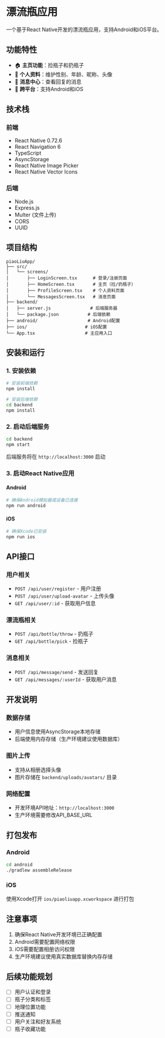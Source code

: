 # 漂流瓶应用

一个基于React Native开发的漂流瓶应用，支持Android和iOS平台。

## 功能特性

- 🏠 **主页功能**：捡瓶子和扔瓶子
- 👤 **个人资料**：维护性别、年龄、昵称、头像
- 💬 **消息中心**：查看回复的消息
- 📱 **跨平台**：支持Android和iOS

## 技术栈

### 前端
- React Native 0.72.6
- React Navigation 6
- TypeScript
- AsyncStorage
- React Native Image Picker
- React Native Vector Icons

### 后端
- Node.js
- Express.js
- Multer (文件上传)
- CORS
- UUID

## 项目结构

```
piaoLiuApp/
├── src/
│   └── screens/
│       ├── LoginScreen.tsx      # 登录/注册页面
│       ├── HomeScreen.tsx       # 主页（捡/扔瓶子）
│       ├── ProfileScreen.tsx    # 个人资料页面
│       └── MessagesScreen.tsx   # 消息页面
├── backend/
│   ├── server.js               # 后端服务器
│   └── package.json           # 后端依赖
├── android/                   # Android配置
├── ios/                      # iOS配置
└── App.tsx                   # 主应用入口
```

## 安装和运行

### 1. 安装依赖

```bash
# 安装前端依赖
npm install

# 安装后端依赖
cd backend
npm install
```

### 2. 启动后端服务

```bash
cd backend
npm start
```

后端服务将在 `http://localhost:3000` 启动

### 3. 启动React Native应用

#### Android
```bash
# 确保Android模拟器或设备已连接
npm run android
```

#### iOS
```bash
# 确保Xcode已安装
npm run ios
```

## API接口

### 用户相关
- `POST /api/user/register` - 用户注册
- `POST /api/user/upload-avatar` - 上传头像
- `GET /api/user/:id` - 获取用户信息

### 漂流瓶相关
- `POST /api/bottle/throw` - 扔瓶子
- `GET /api/bottle/pick` - 捡瓶子

### 消息相关
- `POST /api/message/send` - 发送回复
- `GET /api/messages/:userId` - 获取用户消息

## 开发说明

### 数据存储
- 用户信息使用AsyncStorage本地存储
- 后端使用内存存储（生产环境建议使用数据库）

### 图片上传
- 支持从相册选择头像
- 图片存储在 `backend/uploads/avatars/` 目录

### 网络配置
- 开发环境API地址：`http://localhost:3000`
- 生产环境需要修改API_BASE_URL

## 打包发布

### Android
```bash
cd android
./gradlew assembleRelease
```

### iOS
使用Xcode打开 `ios/piaoliuapp.xcworkspace` 进行打包

## 注意事项

1. 确保React Native开发环境已正确配置
2. Android需要配置网络权限
3. iOS需要配置相册访问权限
4. 生产环境建议使用真实数据库替换内存存储

## 后续功能规划

- [ ] 用户认证和登录
- [ ] 瓶子分类和标签
- [ ] 地理位置功能
- [ ] 推送通知
- [ ] 用户关注和好友系统
- [ ] 瓶子收藏功能
